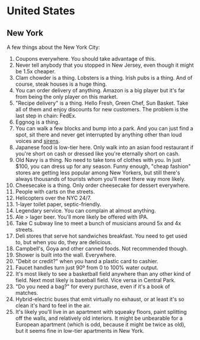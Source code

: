 # United States

## New York

A few things about the New York City:

1. Coupons everywhere. You should take advantage of this.
1. Never tell anybody that you stopped in New Jersey, even though
   it might be 1.5x cheaper.
1. Clam chowder is a thing. Lobsters is a thing. Irish pubs is a
   thing. And of course, steak houses is a huge thing.
1. You can order delivery of anything. Amazon is a big player but
   it's far from being the only player on this market.
1. "Recipe delivery" is a thing. Hello Fresh, Green Chef, Sun
   Basket. Take all of them and enjoy discounts for new
   customers. The problem is the last step in chain: FedEx.
1. Eggnog is a thing.
1. You can walk a few blocks and bump into a park. And you can
   just find a spot, sit there and never get interrupted by
   anything other than loud voices and
   [sirens](https://www.youtube.com/watch?v=XQl9q88l95M).
1. Japanese food is low-tier here. Only walk into an asian food
   restaurant if you're short on cash or dressed like you're
   eternally short on cash.
1. Old Navy is a thing. No need to take tons of clothes with you.
   In just $100, you can dress up for any season. Funny enough,
   "cheap fashion" stores are getting less popular among New
   Yorkers, but still there's always thousands of tourists whom
   you'll meet there way more likely.
1. Cheesecake is a thing. Only order cheesecake for dessert
   everywhere.
1. People with carts on the streets.
1. Helicopters over the NYC 24/7.
1. 1-layer toilet paper, septic-friendly.
1. Legendary service. You can complain at almost anything.
1. Ale > lager beer. You'll more likely be offered with IPA.
1. Take C subway line to meet a bunch of musicians around 5x and
   4x streets.
1. Deli stores that serve hot sandwiches breakfast. You need to
   get used to, but when you do, they are delicious.
1. Campbell's, Goya and other canned foods. Not recommended
   though.
1. Shower is built into the wall. Everywhere.
1. "Debit or credit?" when you hand a plastic card to cashier.
1. Faucet handles turn just 90º from 0 to 100% water output.
1. It's most likely to see a basketball field anywhere than any
   other kind of field. Next most likely is baseball field. Vice
   versa in Central Park.
1. "Do you need a bag?" for every purchase, even if it's a book
   of matches.
1. Hybrid-electric buses that emit virtually no exhaust, or at
   least it's so clean it's hard to feel in the air.
1. It's likely you'll live in an apartment with squeaky floors,
   paint splitting off the walls, and relatively old interiors.
   It might be unbearable for a European apartment (which is odd,
   because it might be twice as old), but it seems fine in low-tier
   apartments in New York.
